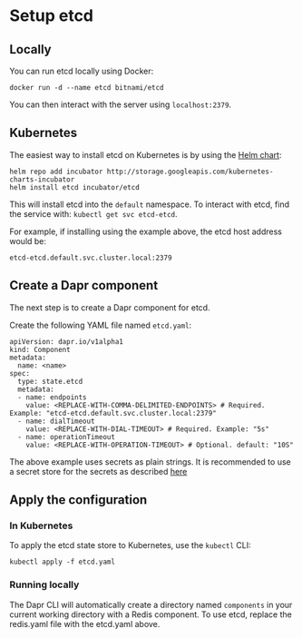 # Setup etcd 

## Locally

You can run etcd locally using Docker:

```
docker run -d --name etcd bitnami/etcd
```

You can then interact with the server using `localhost:2379`.

## Kubernetes

The easiest way to install etcd on Kubernetes is by using the [Helm chart](https://github.com/helm/charts/tree/master/incubator/etcd):

```
helm repo add incubator http://storage.googleapis.com/kubernetes-charts-incubator
helm install etcd incubator/etcd
```

This will install etcd into the `default` namespace.
To interact with etcd, find the service with: `kubectl get svc etcd-etcd`.

For example, if installing using the example above, the etcd host address would be:

`etcd-etcd.default.svc.cluster.local:2379`

## Create a Dapr component

The next step is to create a Dapr component for etcd.

Create the following YAML file named `etcd.yaml`:

```
apiVersion: dapr.io/v1alpha1
kind: Component
metadata:
  name: <name>
spec:
  type: state.etcd
  metadata:
  - name: endpoints
    value: <REPLACE-WITH-COMMA-DELIMITED-ENDPOINTS> # Required. Example: "etcd-etcd.default.svc.cluster.local:2379"
  - name: dialTimeout
    value: <REPLACE-WITH-DIAL-TIMEOUT> # Required. Example: "5s"
  - name: operationTimeout
    value: <REPLACE-WITH-OPERATION-TIMEOUT> # Optional. default: "10S"
```

The above example uses secrets as plain strings. It is recommended to use a secret store for the secrets as described [here](../../concepts/secrets/README.md)


## Apply the configuration

### In Kubernetes

To apply the etcd state store to Kubernetes, use the `kubectl` CLI:

```
kubectl apply -f etcd.yaml
```

### Running locally

The Dapr CLI will automatically create a directory named `components` in your current working directory with a Redis component.
To use etcd, replace the redis.yaml file with the etcd.yaml above.
